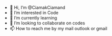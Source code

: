 - 👋 Hi, I’m @CiamakCiamand
- 👀 I’m interested in Code
- 🌱 I’m currently learning 
- 💞️ I’m looking to collaborate on codes
- 📫 How to reach me by my mail outlook or gmail

<!---
CiamakCiamand/CiamakCiamand is a ✨ special ✨ repository because its `README.md` (this file) appears on your GitHub profile.
You can click the Preview link to take a look at your changes.
--->
